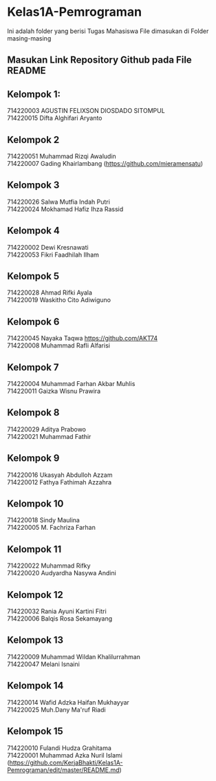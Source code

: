 # Kelas1A-Pemrograman
Ini adalah folder yang berisi Tugas Mahasiswa
File dimasukan di Folder masing-masing

## Masukan Link Repository Github pada File README


## Kelompok 1:
714220003 AGUSTIN FELIXSON DIOSDADO SITOMPUL <br>
714220015 Difta Alghifari Aryanto  <br>

## Kelompok 2
714220051 Muhammad Rizqi Awaludin <br>
714220007 Gading Khairlambang (https://github.com/mieramensatu)

## Kelompok 3
714220026 Salwa Mutfia Indah Putri <br>
714220024 Mokhamad Hafiz Ihza Rassid

## Kelompok 4
714220002 Dewi Kresnawati <br>
714220053 Fikri Faadhilah Ilham

## Kelompok 5
714220028 Ahmad Rifki Ayala <br>
714220019 Waskitho Cito Adiwiguno

## Kelompok 6
714220045 Nayaka Taqwa https://github.com/AKT74 <br>
714220008 Muhammad Rafli Alfarisi

## Kelompok 7
714220004 Muhammad Farhan Akbar Muhlis <br>
714220011 Gaizka Wisnu Prawira

## Kelompok 8
714220029 Aditya Prabowo <br>
714220021 Muhammad Fathir

## Kelompok 9
714220016 Ukasyah Abdulloh Azzam <br>
714220012 Fathya Fathimah Azzahra

## Kelompok 10
714220018 Sindy Maulina <br>
714220005 M. Fachriza Farhan

## Kelompok 11
714220022 Muhammad Rifky <br>
714220020 Audyardha Nasywa Andini

## Kelompok 12
714220032 Rania Ayuni Kartini Fitri <br>
714220006 Balqis Rosa Sekamayang

## Kelompok 13
714220009 Muhammad Wildan Khalilurrahman <br>
714220047 Melani Isnaini

## Kelompok 14
714220014 Wafid Adzka Haifan Mukhayyar <br>
714220025 Muh.Dany Ma'ruf Riadi

## Kelompok 15
714220010 Fulandi Hudza Grahitama <br>
714220001 Muhammad Azka Nuril Islami (https://github.com/KerjaBhakti/Kelas1A-Pemrograman/edit/master/README.md) <br>

